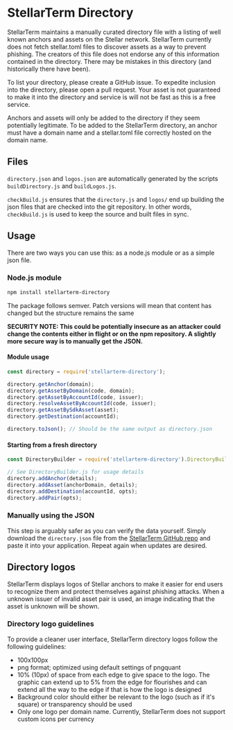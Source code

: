 # StellarTerm Directory
StellarTerm maintains a manually curated directory file with a listing of well known anchors and assets on the Stellar network. StellarTerm currently does not fetch stellar.toml files to discover assets as a way to prevent phishing. The creators of this file does not endorse any of this information contained in the directory. There may be mistakes in this directory (and historically there have been).

To list your directory, please create a GitHub issue. To expedite inclusion into the directory, please open a pull request. Your asset is not guaranteed to make it into the directory and service is will not be fast as this is a free service.

Anchors and assets will only be added to the directory if they seem potentially legitimate. To be added to the StellarTerm directory, an anchor must have a domain name and a stellar.toml file correctly hosted on the domain name.

## Files
`directory.json` and `logos.json` are automatically generated by the scripts `buildDirectory.js` and `buildLogos.js`.

`checkBuild.js` ensures that the `directory.js` and `logos/` end up building the json files that are checked into the git repository. In other words, `checkBuild.js` is used to keep the source and built files in sync.

## Usage
There are two ways you can use this: as a node.js module or as a simple json file.

### Node.js module
```sh
npm install stellarterm-directory
```

The package follows semver. Patch versions will mean that content has changed but the structure remains the same

**SECURITY NOTE: This could be potentially insecure as an attacker could change the contents either in flight or on the npm repository. A slightly more secure way is to manually get the JSON.**

#### Module usage
```js
const directory = require('stellarterm-directory');

directory.getAnchor(domain);
directory.getAssetByDomain(code, domain);
directory.getAssetByAccountId(code, issuer);
directory.resolveAssetByAccountId(code, issuer);
directory.getAssetBySdkAsset(asset);
directory.getDestination(accountId);

directory.toJson(); // Should be the same output as directory.json
```

#### Starting from a fresh directory
```js
const DirectoryBuilder = require('stellarterm-directory').DirectoryBuilder;

// See DirectoryBuilder.js for usage details
directory.addAnchor(details);
directory.addAsset(anchorDomain, details);
directory.addDestination(accountId, opts);
directory.addPair(opts);
```

### Manually using the JSON
This step is arguably safer as you can verify the data yourself. Simply download the `directory.json` file from the [StellarTerm GitHub repo](https://github.com/irisli/stellarterm/tree/master/directory/) and paste it into your application. Repeat again when updates are desired.

## Directory logos
StellarTerm displays logos of Stellar anchors to make it easier for end users to recognize them and protect themselves against phishing attacks. When a unknown issuer of invalid asset pair is used, an image indicating that the asset is unknown will be shown.

### Directory logo guidelines
To provide a cleaner user interface, StellarTerm directory logos follow the following guidelines:
- 100x100px
- png format; optimized using default settings of pngquant
- 10% (10px) of space from each edge to give space to the logo. The graphic can extend up to 5% from the edge for flourishes and can extend all the way to the edge if that is how the logo is designed
- Background color should either be relevant to the logo (such as if it's square) or transparency should be used
- Only one logo per domain name. Currently, StellarTerm does not support custom icons per currency
